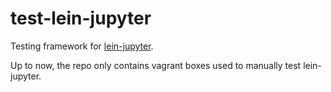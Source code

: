 # test-lein-jupyter
Testing framework for [lein-jupyter](https://github.com/didiercrunch/lein-jupyter).

Up to now, the repo only contains vagrant boxes used to manually test lein-jupyter.
